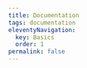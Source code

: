 ```yaml
---
title: Documentation
tags: documentation
eleventyNavigation:
  key: Basics
  order: 1
permalink: false
---
```

